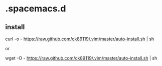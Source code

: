 # .spacemacs.d

## install

  curl -o - https://raw.github.com/ck89119/.vim/master/auto-install.sh | sh

or

  wget -O - https://raw.github.com/ck89119/.vim/master/auto-install.sh | sh